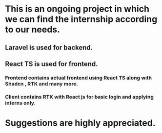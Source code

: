 # This is an ongoing project in which we can find the internship according to our needs.
## Laravel is used for backend.
## React TS is used for frontend.
### Frontend contains actual frontend using React TS along with Shadcn , RTK and many more.
### Client contains RTK with React js for basic login and applying interns only.

# Suggestions are highly appreciated.
